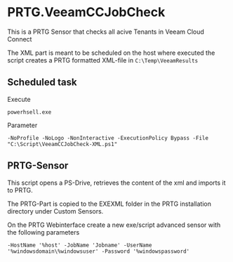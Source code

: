 # PRTG.VeeamCCJobCheck

This is a PRTG Sensor that checks all acive Tenants in Veeam Cloud Connect

The XML part is meant to be scheduled on the host where executed the script creates a PRTG formatted XML-file in ```C:\Temp\VeeamResults```

## Scheduled task

Execute

```powerhsell.exe```

Parameter

```-NoProfile -NoLogo -NonInteractive -ExecutionPolicy Bypass -File "C:\Script\VeeamCCJobCheck-XML.ps1"```

## PRTG-Sensor

This script opens a PS-Drive, retrieves the content of the xml and imports it to PRTG.

The PRTG-Part is copied to the EXEXML folder in the PRTG installation directory under Custom Sensors. 

On the PRTG Webinterface create a new exe/script advanced sensor with the following parameters

```-HostName '%host' -JobName 'Jobname' -UserName '%windowsdomain\%windowsuser' -Password '%windowspassword'```

